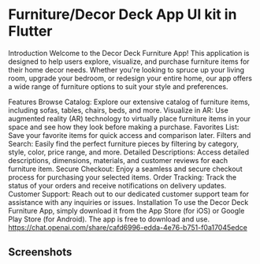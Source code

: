 # Furniture/Decor Deck App UI kit in Flutter

Introduction
Welcome to the Decor Deck Furniture App! This application is designed to help users explore, visualize, and purchase furniture items for their home decor needs. Whether you're looking to spruce up your living room, upgrade your bedroom, or redesign your entire home, our app offers a wide range of furniture options to suit your style and preferences.

Features
Browse Catalog: Explore our extensive catalog of furniture items, including sofas, tables, chairs, beds, and more.
Visualize in AR: Use augmented reality (AR) technology to virtually place furniture items in your space and see how they look before making a purchase.
Favorites List: Save your favorite items for quick access and comparison later.
Filters and Search: Easily find the perfect furniture pieces by filtering by category, style, color, price range, and more.
Detailed Descriptions: Access detailed descriptions, dimensions, materials, and customer reviews for each furniture item.
Secure Checkout: Enjoy a seamless and secure checkout process for purchasing your selected items.
Order Tracking: Track the status of your orders and receive notifications on delivery updates.
Customer Support: Reach out to our dedicated customer support team for assistance with any inquiries or issues.
Installation
To use the Decor Deck Furniture App, simply download it from the App Store (for iOS) or Google Play Store (for Android). The app is free to download and use.
https://chat.openai.com/share/cafd6996-edda-4e76-b751-f0a17045edce
## Screenshots


